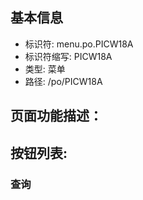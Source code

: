 
## 基本信息

- 标识符: menu.po.PICW18A
- 标识符缩写: PICW18A
- 类型: 菜单
- 路径: /po/PICW18A

## 页面功能描述：





## 按钮列表:


### 查询


